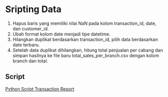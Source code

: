 # Sripting Data

1. Hapus baris yang memiliki nilai NaN pada kolom transaction_id, date, dan customer_id.
2. Ubah format kolom date menjadi tipe datetime.
3. Hilangkan duplikat berdasarkan transaction_id, pilih data berdasarkan date terbaru.
4. Setelah data duplikat dihilangkan, hitung total penjualan per cabang dan simpan
hasilnya ke file baru total_sales_per_branch.csv dengan kolom branch dan total.

## Script 

[Python Script Transaction Report](https://github.com/reyhanalvr/parkee-technical-test/blob/master/SCRIPTING_DATA/sales_report.py)
